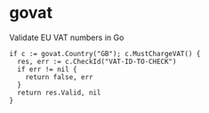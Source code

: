 govat
=====

Validate EU VAT numbers in Go

```
if c := govat.Country("GB"); c.MustChargeVAT() {
  res, err := c.CheckId("VAT-ID-TO-CHECK")
  if err != nil {
    return false, err
  }
  return res.Valid, nil
}
```